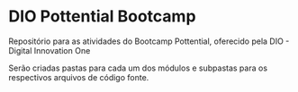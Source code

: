 # DIO Pottential Bootcamp
Repositório para as atividades do Bootcamp Pottential, oferecido pela DIO - Digital Innovation One

Serão criadas pastas para cada um dos módulos e subpastas para os respectivos arquivos de código fonte.
